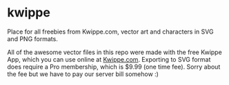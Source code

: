kwippe
======

Place for all freebies from Kwippe.com, vector art and characters in SVG and PNG formats.

All of the awesome vector files in this repo were made with the free Kwippe App, which you can use online at [Kwippe.com](http://www.kwippe.com). Exporting to SVG format does require a Pro membership, which is $9.99 (one time fee). Sorry about the fee but we have to pay our server bill somehow :)